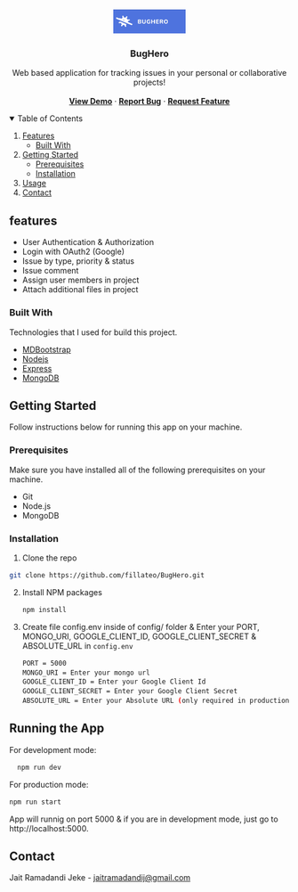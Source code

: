 <!--
*** Thanks for checking out the Best-README-Template. If you have a suggestion
*** that would make this better, please fork the repo and create a pull request
*** or simply open an issue with the tag "enhancement".
*** Thanks again! Now go create something AMAZING! :D
-->



<!-- PROJECT SHIELDS -->
<!--
*** I'm using markdown "reference style" links for readability.
*** Reference links are enclosed in brackets [ ] instead of parentheses ( ).
*** See the bottom of this document for the declaration of the reference variables
*** for contributors-url, forks-url, etc. This is an optional, concise syntax you may use.
*** https://www.markdownguide.org/basic-syntax/#reference-style-links


[![Contributors][contributors-shield]][contributors-url]
[![Forks][forks-shield]][forks-url]
[![Stargazers][stars-shield]][stars-url]
[![Issues][issues-shield]][issues-url]
[![MIT License][license-shield]][license-url]
[![LinkedIn][linkedin-shield]][linkedin-url]


-->

<!-- PROJECT LOGO -->
<br />
<p align="center">
  <a href="https://github.com/fillateo/BugHero">
    <img src="public/img/logo.jpg" width="130" alt="Logo">
  </a>

  <h3 align="center">BugHero</h3>

  <p align="center">
    Web based application for tracking issues in your personal or collaborative projects!
    <br />
    <br />
    <a href="https://bug-hero.herokuapp.com"><strong>View Demo</strong></a>
    ·
    <a href="https://github.com/fillateo/BugHero/issues"><strong>Report Bug</strong></a>
    ·
    <a href="https://github.com/fillateo/BugHero/issues"><strong>Request Feature</strong></a>
  </p>
</p>



<!-- TABLE OF CONTENTS -->
<details open="open">
  <summary>Table of Contents</summary>
  <ol>
    <li>
      <a href="#features">Features</a>
      <ul>
        <li><a href="#built-with">Built With</a></li>
      </ul>
    </li>
    <li>
      <a href="#getting-started">Getting Started</a>
      <ul>
        <li><a href="#prerequisites">Prerequisites</a></li>
        <li><a href="#installation">Installation</a></li>
      </ul>
    </li>
    <li><a href="#usage">Usage</a></li>
    <li><a href="#contact">Contact</a></li>

  </ol>
</details>



<!-- FEATURES -->
## features


* User Authentication & Authorization
* Login with OAuth2 (Google)
* Issue by type, priority & status
* Issue comment
* Assign user members in project
* Attach additional files in project

### Built With

Technologies that I used for build this project.
* [MDBootstrap](https://mdbootstrap.com/)
* [Nodejs](https://nodejs.org/en/)
* [Express](expressjs.com)
* [MongoDB](mongodb.com)



<!-- GETTING STARTED -->
## Getting Started

Follow instructions below for running this app on your machine.

### Prerequisites

Make sure you have installed all of the following prerequisites on your machine.

* Git
* Node.js
* MongoDB

### Installation

1. Clone the repo
```sh
git clone https://github.com/fillateo/BugHero.git
```
2. Install NPM packages
   ```sh
   npm install
   ```
4. Create file config.env inside of config/ folder & Enter your PORT, MONGO_URI, GOOGLE_CLIENT_ID, GOOGLE_CLIENT_SECRET & ABSOLUTE_URL in `config.env`
   ```sh
   PORT = 5000
   MONGO_URI = Enter your mongo url
   GOOGLE_CLIENT_ID = Enter your Google Client Id
   GOOGLE_CLIENT_SECRET = Enter your Google Client Secret
   ABSOLUTE_URL = Enter your Absolute URL (only required in production mode)
   ```



<!-- USAGE EXAMPLES -->
## Running the App

For development mode:
```sh
  npm run dev
```

For production mode:
```sh
npm run start
```

App will runnig on port 5000 & if you are in development mode, just go to http://localhost:5000.


<!-- CONTACT -->
## Contact
Jait Ramadandi Jeke - <jaitramadandij@gmail.com>
